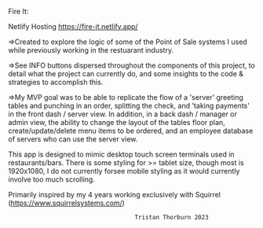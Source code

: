 Fire It:

Netlify Hosting             https://fire-it.netlify.app/

=>Created to explore the logic of some of the Point of Sale systems I used while previously working in the restuarant industry.

=>See INFO buttons dispersed throughout the components of this project, to detail what the project can currently do, and some insights to the code & strategies to accomplish this.

=>My MVP goal was to be able to replicate the flow of a 'server' greeting tables and punching in an order, splitting the check, and 'taking payments' in the front dash / server view. In addition, in a back dash / manager or admin view, the ability to change the layout of the tables floor plan, create/update/delete menu items to be ordered, and an employee database of servers who can use the server view.

This app is designed to mimic desktop touch screen terminals used in restaurants/bars. There is some styling for >= tablet size, though most is 1920x1080, I do not currently forsee mobile styling as it would currently involve too much scrolling.

Primarily inspired by my 4 years working exclusively with Squirrel (https://www.squirrelsystems.com/)

                                        Tristan Thorburn 2023